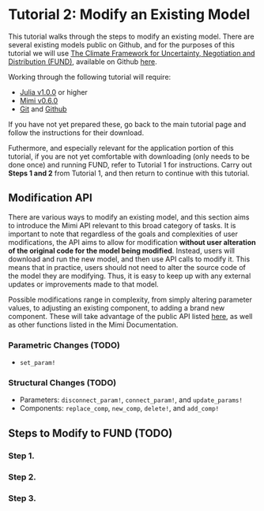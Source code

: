 # Tutorial 2: Modify an Existing Model

This tutorial walks through the steps to modify an existing model.  There are several existing models public on Github, and for the purposes of this tutorial we will use [The Climate Framework for Uncertainty, Negotiation and Distribution (FUND)](http://www.fund-model.org), available on Github [here](https://github.com/fund-model/fund).

Working through the following tutorial will require:

- [Julia v1.0.0](https://julialang.org/downloads/) or higher
- [Mimi v0.6.0](https://github.com/anthofflab/Mimi.jl) 
- [Git](https://git-scm.com/downloads) and [Github](https://github.com)

If you have not yet prepared these, go back to the main tutorial page and follow the instructions for their download. 

Futhermore, and especially relevant for the application portion of this tutorial, if you are not yet comfortable with downloading (only needs to be done once) and running FUND, refer to Tutorial 1 for instructions.  Carry out **Steps 1 and 2** from Tutorial 1, and then return to continue with this tutorial.

## Modification API

There are various ways to modify an existing model, and this section aims to introduce the Mimi API relevant to this broad category of tasks.  It is important to note that regardless of the goals and complexities of user modifications, the API aims to allow for modification **without user alteration of the original code for the model being modified**.  Instead, users will download and run the new model, and then use API calls to modify it. This means that in practice, users should not need to alter the source code of the model they are modifying. Thus, it is easy to keep up with any external updates or improvements made to that model.

Possible modifications range in complexity, from simply altering parameter values, to adjusting an existing component, to adding a brand new component. These will take advantage of the public API listed [here](http://anthofflab.berkeley.edu/Mimi.jl/dev/reference/), as well as other functions listed in the Mimi Documentation.

### Parametric Changes (TODO)
- `set_param!`

### Structural Changes (TODO)
- Parameters: `disconnect_param!`, `connect_param!`, and `update_params!`
- Components: `replace_comp`, `new_comp`, `delete!`, and `add_comp!` 

## Steps to Modify to FUND (TODO)

### Step 1.

### Step 2.

### Step 3.
 